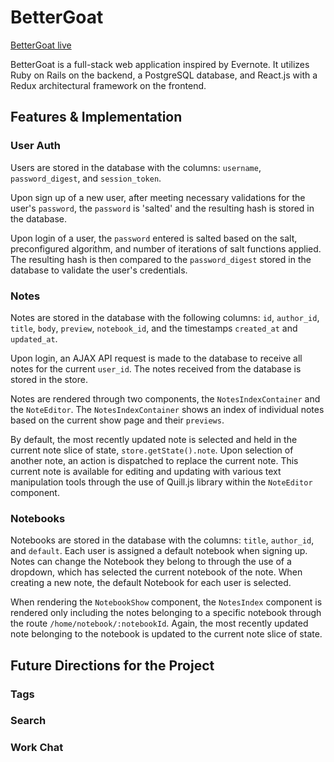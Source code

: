 # BetterGoat

[BetterGoat live](https://bettergoat.herokuapp.com/)

BetterGoat is a full-stack web application inspired by Evernote. It utilizes Ruby on Rails on the backend, a PostgreSQL database, and React.js with a Redux architectural framework on the frontend.

## Features & Implementation

### User Auth
Users are stored in the database with the columns: `username`, `password_digest`, and `session_token`.

Upon sign up of a new user, after meeting necessary validations for the user's `password`, the `password` is 'salted' and the resulting hash is stored in the database.

Upon login of a user, the `password` entered is salted based on the salt, preconfigured algorithm, and number of iterations of salt functions applied. The resulting hash is then compared to the `password_digest` stored in the database to validate the user's credentials.


### Notes
Notes are stored in the database with the following columns: `id`, `author_id`, `title`, `body`, `preview`, `notebook_id`, and the timestamps `created_at` and `updated_at`.

Upon login, an AJAX API request is made to the database to receive all notes for the current `user_id`. The notes received from the database is stored in the store.

Notes are rendered through two components, the `NotesIndexContainer` and the `NoteEditor`. The `NotesIndexContainer` shows an index of individual notes based on the current show page and their `previews`.

By default, the most recently updated note is selected and held in the current note slice of state, `store.getState().note`. Upon selection of another note, an action is dispatched to replace the current note. This current note is available for editing and updating with various text manipulation tools through the use of Quill.js library within the `NoteEditor` component.

### Notebooks
Notebooks are stored in the database with the columns: `title`, `author_id`, and `default`. Each user is assigned a default notebook when signing up. Notes can change the Notebook they belong to through the use of a dropdown, which has selected the current notebook of the note. When creating a new note, the default Notebook for each user is selected.

When rendering the `NotebookShow` component, the `NotesIndex` component is rendered only including the notes belonging to a specific notebook through the route `/home/notebook/:notebookId`. Again, the most recently updated note belonging to the notebook is updated to the current note slice of state.



## Future Directions for the Project

### Tags

### Search

### Work Chat

